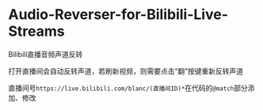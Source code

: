 # Audio-Reverser-for-Bilibili-Live-Streams
Bilibili直播音频声道反转

打开直播间会自动反转声道，若刷新视频，则需要点击“翻”按键重新反转声道

直播间号`https://live.bilibili.com/blanc/(直播间ID)*`在代码的`@match`部分添加、修改
